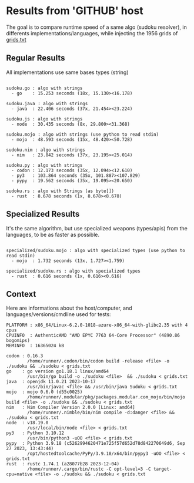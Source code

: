# Results from 'GITHUB' host

The goal is to compare runtime speed of a same algo (sudoku resolver), in differents implementations/languages, while injecting the 1956 grids of [grids.txt](grids.txt)

## Regular Results

All implementations use same bases types (string)

```

sudoku.go : algo with strings
  - go    : 15.253 seconds (18x, 15.130><16.178)

sudoku.java : algo with strings
  - java  : 22.406 seconds (37x, 21.454><23.224)

sudoku.js : algo with strings
  - node  : 30.435 seconds (8x, 29.800><31.368)

sudoku.mojo : algo with strings (use python to read stdin)
  - mojo  : 48.593 seconds (15x, 48.420><50.728)

sudoku.nim : algo with strings
  - nim   : 23.842 seconds (37x, 23.195><25.014)

sudoku.py : algo with strings
  - codon : 12.173 seconds (35x, 12.094><12.610)
  - py3   : 103.864 seconds (35x, 101.887><107.829)
  - pypy  : 19.562 seconds (35x, 19.095><20.650)

sudoku.rs : algo with Strings (as byte[])
  - rust  : 8.678 seconds (1x, 8.678><8.678)

```

## Specialized Results

It's the same algorithm, but use specialized weapons (types/apis) from the languages, to be as faster as possible.

```

specialized/sudoku.mojo : algo with specialized types (use python to read stdin)
  - mojo  : 1.732 seconds (13x, 1.727><1.759)

specialized/sudoku.rs : algo with specialized types
  - rust  : 0.616 seconds (1x, 0.616><0.616)

```
## Context

Here are informations about the host/computer, and languages/versions/cmdline used for tests:
```
PLATFORM : x86_64/Linux-6.2.0-1018-azure-x86_64-with-glibc2.35 with 4 cpus
CPUINFO  : AuthenticAMD "AMD EPYC 7763 64-Core Processor" (4890.86 bogomips)
MEMINFO  : 16365024 kB

codon : 0.16.3
        /home/runner/.codon/bin/codon build -release <file> -o ./sudoku && ./sudoku < grids.txt
go    : go version go1.18.1 linux/amd64
        /usr/bin/go build -o ./sudoku <file>  && ./sudoku < grids.txt
java  : openjdk 11.0.21 2023-10-17
        /usr/bin/javac <file> && /usr/bin/java Sudoku < grids.txt
mojo  : mojo 0.6.0 (d55c0025)
        /home/runner/.modular/pkg/packages.modular.com_mojo/bin/mojo build <file> -o ./sudoku && ./sudoku < grids.txt
nim   : Nim Compiler Version 2.0.0 [Linux: amd64]
        /home/runner/.nimble/bin/nim compile -d:danger <file> && ./sudoku < grids.txt
node  : v18.19.0
        /usr/local/bin/node <file> < grids.txt
py3   : Python 3.10.12
        /usr/bin/python3 -uOO <file> < grids.txt
pypy  : Python 3.9.18 (c5262994620471e725f57d652d78d842270649d6, Sep 27 2023, 13:43:44)
        /opt/hostedtoolcache/PyPy/3.9.18/x64/bin/pypy3 -uOO <file> < grids.txt
rust  : rustc 1.74.1 (a28077b28 2023-12-04)
        /home/runner/.cargo/bin/rustc -C opt-level=3 -C target-cpu=native <file> -o ./sudoku && ./sudoku < grids.txt

```


